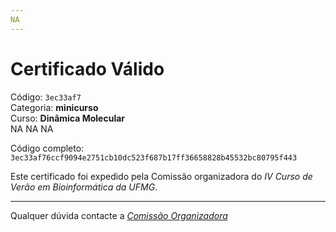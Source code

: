 ```yaml
---
NA
---
```


# Certificado Válido

Código: `3ec33af7`<br>
Categoria: **minicurso**<br>
Curso: **Dinâmica Molecular**<br>
NA
NA
NA


Código completo: `3ec33af76ccf9094e2751cb10dc523f687b17ff36658828b45532bc80795f443`


Este certificado foi expedido pela Comissão organizadora do *IV Curso de Verão em Bioinformática da UFMG*.

----

Qualquer dúvida contacte a [_Comissão Organizadora_](<mailto:cursobioinfoufmg@gmail.com$subject=[Certificados]>)

